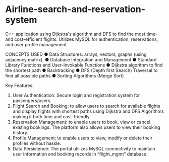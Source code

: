 # Airline-search-and-reservation-system
C++ application using Dijkstra's algorithm and DFS to find the most time- and cost-efficient flights. Utilizes MySQL for authentication, reservations, and user profile management

CONCEPTS USED
● Data Structures: arrays, vectors, graphs (using adjacency matrix).
● Database Integration and Management
● Standard Library Functions and User-Invokable Functions
● Dijkstra algorithm to find the shortest path
● Backtracking
● DFS (Depth first Search) Traversal to find all possible paths
● Sorting Algorithms (Merge Sort)

Key Features:
1. User Authentication: Secure login and registration system for passengers/users.
2. Flight Search and Booking: to allow users to search for available flights and display flights
with shortest paths using Dijkstra and DFS Algorithms making it both time and
cost-friendly.
3. Reservation Management: to enable users to book, view or cancel existing bookings. The
platform also allows users to view their booking history.
4. Profile Management: to enable users to view, modify or delete their profiles without
hassle.
5. Data Persistence: The portal utilizes MySQL connectivity to maintain user information
and booking records in “flight_mgmt” database.
